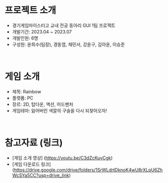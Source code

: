 # 프로젝트 소개
- 경기게임마이스터고 교내 전공 동아리 GUI 1팀 프로젝트
- 개발기간: 2023.04 ~ 2023.07
- 개발인원: 6명
- 구성원: 윤희수(팀장), 경동엽, 채민서, 강윤구, 김아윤, 이승준  
<br/>

# 게임 소개
- 제목: Rainbow
- 플랫폼: PC
- 장르: 2D, 탑다운, 액션, 어드벤처
- 게임테마: 잃어버린 색깔의 구슬을 다시 되찾아오자!
<br/>

# 참고자료 (링크)
- [게임 소개 영상] (https://youtu.be/C3dZcKuyCgk)
- [게임 다운로드 링크] (https://drive.google.com/drive/folders/1SrWLdrtDknoK4wU8rXLpU6ZhWcSYa5CC?usp=drive_link)
 

